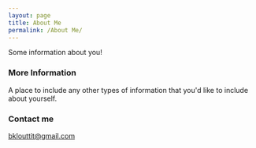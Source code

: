 ```yaml
---
layout: page
title: About Me
permalink: /About Me/
---
```


Some information about you!

### More Information

A place to include any other types of information that you'd like to include about yourself.

### Contact me

[bklouttit@gmail.com](mailto:bklouttit@gmail.com)
